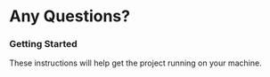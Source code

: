 # Any Questions?
<p></p>

<h3>Getting Started</h3>
<p>These instructions will help get the project running on your machine.</p>


